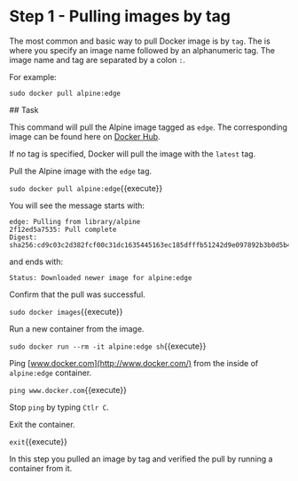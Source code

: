 # Step 1 - Pulling images by tag

The most common and basic way to pull Docker image is by `tag`. The is where you specify an image name followed by an alphanumeric tag. The image name and tag are separated by a colon ``:``.

For example:


`sudo docker pull alpine:edge`

## Task


This command will pull the Alpine image tagged as `edge`. The corresponding image can be found here on [Docker Hub](https://hub.docker.com/r/_/alpine/).

If no tag is specified, Docker will pull the image with the `latest` tag.

Pull the Alpine image with the `edge` tag.

`sudo docker pull alpine:edge`{{execute}}

You will see the message starts with:

```
edge: Pulling from library/alpine                                                                                              
2f12ed5a7535: Pull complete                                                                                                    
Digest: sha256:cd9c03c2d382fcf00c31dc1635445163ec185dfffb51242d9e097892b3b0d5b4
```
and ends with:

```
Status: Downloaded newer image for alpine:edge
```

Confirm that the pull was successful.

`sudo docker images`{{execute}}

Run a new container from the image.

`sudo docker run --rm -it alpine:edge sh`{{execute}}



Ping [www.docker.com](http://www.docker.com/) from the inside of `alpine:edge` container.

``ping www.docker.com``{{execute}}

Stop `ping` by typing `Ctlr C`.

Exit the container.

`exit`{{execute}}

In this step you pulled an image by tag and verified the pull by running a container from it.
